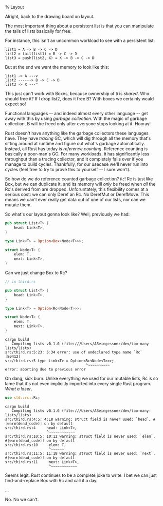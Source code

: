 % Layout

Alright, back to the drawing board on layout.

The most important thing about
a persistent list is that you can manipulate the tails of lists basically
for free:

For instance, this isn't an uncommon workload to see with a persistent list:

```text
list1 = A -> B -> C -> D
list2 = tail(list1) = B -> C -> D
list3 = push(list2, X) = X -> B -> C -> D
```

But at the end we want the memory to look like this:

```text
list1 -> A ---v
list2 ------> B -> C -> D
list3 -> X ---^
```

This just can't work with Boxes, because ownership of `B` is *shared*. Who
should free it? If I drop list2, does it free B? With boxes we certainly would
expect so!

Functional languages -- and indeed almost every other language -- get away with
this by using *garbage collection*. With the magic of garbage collection, B will
be freed only after everyone stops looking at it. Hooray!

Rust doesn't have anything like the garbage collectors these languages have.
They have *tracing* GC, which will dig through all the memory that's sitting
around at runtime and figure out what's garbage automatically. Instead, all
Rust has today is *reference counting*. Reference counting is basically a
poor-man's GC. For many workloads, it has significantly less throughput
than a tracing collector, and it completely falls over if you manage to
build cycles. Thankfully, for our usecase we'll never run into cycles
(feel free to try to prove this to yourself -- I sure won't).

So how do we do reference counted garbage collection? `Rc`! Rc is just like
Box, but we can duplicate it, and its memory will *only* be freed when *all*
the Rc's derived from are dropped. Unforuntately, this flexibility comes at
a serious cost: we can only Deref an Rc. No DerefMut or DerefMove. This means
we can't ever really get data out of one of our lists, nor can we mutate them.

So what's our layout gonna look like? Well, previously we had:

```rust
pub struct List<T> {
    head: Link<T>,
}

type Link<T> = Option<Box<Node<T>>>;

struct Node<T> {
    elem: T,
    next: Link<T>,
}
```

Can we just change Box to Rc?

```rust
// in third.rs

pub struct List<T> {
    head: Link<T>,
}

type Link<T> = Option<Rc<Node<T>>>;

struct Node<T> {
    elem: T,
    next: Link<T>,
}
```

```text
cargo build
   Compiling lists v0.1.0 (file:///Users/ABeingessner/dev/too-many-lists/lists)
src/third.rs:5:23: 5:34 error: use of undeclared type name `Rc` [E0412]
src/third.rs:5 type Link<T> = Option<Rc<Node<T>>>;
                                     ^~~~~~~~~~~
error: aborting due to previous error
```

Oh dang, sick burn. Unlike everything we used for our mutable lists, Rc is so
lame that it's not even implicitly imported into every single Rust program.
*What a loser*.

```rust
use std::rc::Rc;
```

```text
cargo build
   Compiling lists v0.1.0 (file:///Users/ABeingessner/dev/too-many-lists/lists)
src/third.rs:4:5: 4:18 warning: struct field is never used: `head`, #[warn(dead_code)] on by default
src/third.rs:4     head: Link<T>,
                   ^~~~~~~~~~~~~
src/third.rs:10:5: 10:12 warning: struct field is never used: `elem`, #[warn(dead_code)] on by default
src/third.rs:10     elem: T,
                    ^~~~~~~
src/third.rs:11:5: 11:18 warning: struct field is never used: `next`, #[warn(dead_code)] on by default
src/third.rs:11     next: Link<T>,
                    ^~~~~~~~~~~~~
```

Seems legit. Rust continues to be a complete joke to write. I bet we can just
find-and-replace Box with Rc and call it a day.

...

No. No we can't.
